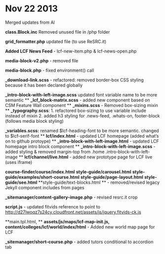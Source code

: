 Nov 22 2013
====

Merged updates from Al


**class.Block.inc** Removed unused file in /php folder


**grid_formatter.php** updated  file (to use ReSRC.it)


**Added LCF News Feed** - lcf-new-item.php & lcf-news-open.php


**media-block-v2.php** - removed file

**media-block.php** - fixed environment() call


**_download-link.scss** - refactored: removed border-box CSS styling because it has been declared globally

**_intro-block-with-left-image.scss** updated font variable name to be more semantic
**
**_lcf_block-matrix.scss**   - added new component based on CSM Feature Wall component
**
**_mixins.scss** - Removed box-sizing mixin 
**
**_typography.scss**: 1. refactored box-sizing to use variable include instead of mixin
			2. added h3 styling for .news-feed, .whats-on, footer-block (follows media block styling)

**_variables.scss:** renamed $lcf-heading-font to be more semantic. changed to $lcf-serif-font
**
**lcf/index.html** - updated LCF homepage (added what’s on to github protoype)
**
**_intro-block-with-left-image.html** - updated LCF homepage intro block component
**
**_intro-block-with-left-image.scss** - added styling & removed margin-top from .home .intro-block-with-left-image 
**
**lcf/channel/live.html** - added new prototype page for LCF live (uses iframe)

**course-finder/course/index.html**
**style-guide/carousel.html**
**style-guide/examples/short-course.html**
**style-guide/page-layout.html**
**style-guide/see.html**
**style-guide/text-blocks.html **   - removed/revised legacy Jekyll component includes from pages

**_sitemanager/content-gallery-image.php** - revised resrc.it crop

**script.js** - updated fitvids reference to point to http://d27lwoqz7s24cy.cloudfront.net/assets/js/jquery.fitvids-ck.js

**main.tpl.html, **
**assets/js/maps/lcf-map-init.js,**
**content/colleges/lcf/world/index/html** - Added new world map page for LCF

**_sitemanager/short-course.php** - added tutors conditional to accordion tab





 